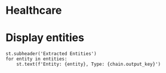 # Healthcare



# Display entities
    st.subheader('Extracted Entities')
    for entity in entities:
        st.text(f'Entity: {entity}, Type: {chain.output_key}')
